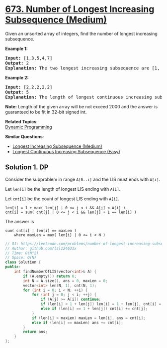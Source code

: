 # [673. Number of Longest Increasing Subsequence (Medium)](https://leetcode.com/problems/number-of-longest-increasing-subsequence/)

<p>
Given an unsorted array of integers, find the number of longest increasing subsequence.
</p>

<p><b>Example 1:</b><br>
</p><pre><b>Input:</b> [1,3,5,4,7]
<b>Output:</b> 2
<b>Explanation:</b> The two longest increasing subsequence are [1, 3, 4, 7] and [1, 3, 5, 7].
</pre>
<p></p>

<p><b>Example 2:</b><br>
</p><pre><b>Input:</b> [2,2,2,2,2]
<b>Output:</b> 5
<b>Explanation:</b> The length of longest continuous increasing subsequence is 1, and there are 5 subsequences' length is 1, so output 5.
</pre>
<p></p>

<p><b>Note:</b>
Length of the given array will be not exceed 2000 and the answer is guaranteed to be fit in 32-bit signed int.
</p>

**Related Topics**:  
[Dynamic Programming](https://leetcode.com/tag/dynamic-programming/)

**Similar Questions**:
* [Longest Increasing Subsequence (Medium)](https://leetcode.com/problems/longest-increasing-subsequence/)
* [Longest Continuous Increasing Subsequence (Easy)](https://leetcode.com/problems/longest-continuous-increasing-subsequence/)

## Solution 1. DP

Consider the subproblem in range `A[0..i]` and the LIS must ends with `A[i]`.

Let `len[i]` be the length of longest LIS ending with `A[i]`.

Let `cnt[i]` be the count of longest LIS ending with `A[i]`.

```
len[i] = 1 + max( len[j] | 0 <= j < i && A[j] < A[i] )
cnt[i] = sum( cnt[j] | 0 <= j < i && len[j] + 1 == len[i] )
```

The answer is

```
sum( cnt[i] | len[i] == maxLen )
    where maxLen = max( len[i] | 0 <= i < N )
```

```cpp
// OJ: https://leetcode.com/problems/number-of-longest-increasing-subsequence/
// Author: github.com/lzl124631x
// Time: O(N^2)
// Space: O(N)
class Solution {
public:
    int findNumberOfLIS(vector<int>& A) {
        if (A.empty()) return 0;
        int N = A.size(), ans = 0, maxLen = 0;
        vector<int> len(N, 1), cnt(N, 1);
        for (int i = 0; i < N; ++i) {
            for (int j = 0; j < i; ++j) {
                if (A[j] >= A[i]) continue;
                if (len[i] < 1 + len[j]) len[i] = 1 + len[j], cnt[i] = cnt[j];
                else if (len[i] == 1 + len[j]) cnt[i] += cnt[j];
            }
            if (len[i] > maxLen) maxLen = len[i], ans = cnt[i];
            else if (len[i] == maxLen) ans += cnt[i];
        }
        return ans;
    }
};
```